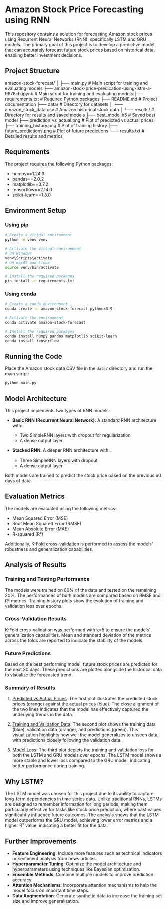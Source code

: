 # Amazon Stock Price Forecasting using RNN

This repository contains a solution for forecasting Amazon stock prices using Recurrent Neural Networks (RNN), specifically LSTM and GRU models. The primary goal of this project is to develop a predictive model that can accurately forecast future stock prices based on historical data, enabling better investment decisions.

## Project Structure
amazon-stock-forecast/
│
├── main.py # Main script for training and evaluating models
├── amazon-stock-price-predication-using-lstm-a-9678cb.ipynb # Main script for training and evaluating models
├── requirements.txt # Required Python packages
├── README.md # Project documentation
├── data/ # Directory for datasets
│ └── amazon_stock_data.csv # Amazon historical stock data
│
└── results/ # Directory for results and saved models
├── best_model.h5 # Saved best model
├── prediction_vs_actual.png # Plot of predicted vs actual prices
├── training_history.png # Plot of training history
├── future_predictions.png # Plot of future predictions
└── results.txt # Detailed results and metrics


## Requirements
The project requires the following Python packages:
- numpy==1.24.3
- pandas==2.0.2
- matplotlib==3.7.2
- tensorflow==2.14.0
- scikit-learn==1.3.0

## Environment Setup
### Using pip
```bash
# Create a virtual environment
python -m venv venv

# Activate the virtual environment
# On Windows
venv\Scripts\activate
# On macOS and Linux
source venv/bin/activate

# Install the required packages
pip install -r requirements.txt
```

### Using conda
```bash
# Create a conda environment
conda create -n amazon-stock-forecast python=3.9

# Activate the environment
conda activate amazon-stock-forecast

# Install the required packages
conda install numpy pandas matplotlib scikit-learn
conda install tensorflow
```

## Running the Code
Place the Amazon stock data CSV file in the `data/` directory and run the main script:
```bash
python main.py
```

## Model Architecture
This project implements two types of RNN models:
- **Basic RNN (Recurrent Neural Network)**: A standard RNN architecture with:
  - Two SimpleRNN layers with dropout for regularization
  - A dense output layer

- **Stacked RNN**: A deeper RNN architecture with:
  - Three SimpleRNN layers with dropout
  - A dense output layer

Both models are trained to predict the stock price based on the previous 60 days of data.

## Evaluation Metrics
The models are evaluated using the following metrics:
- Mean Squared Error (MSE)
- Root Mean Squared Error (RMSE)
- Mean Absolute Error (MAE)
- R-squared (R²)

Additionally, K-Fold cross-validation is performed to assess the models' robustness and generalization capabilities.

## Analysis of Results
### Training and Testing Performance
The models were trained on 80% of the data and tested on the remaining 20%. The performances of both models are compared based on RMSE and R² metrics. Training history plots show the evolution of training and validation loss over epochs.

### Cross-Validation Results
K-Fold cross-validation was performed with k=5 to ensure the models' generalization capabilities. Mean and standard deviation of the metrics across the folds are reported to indicate the stability of the models.

### Future Predictions
Based on the best performing model, future stock prices are predicted for the next 30 days. These predictions are plotted alongside the historical data to visualize the forecasted trend.

### Summary of Results
1. [Predicted vs Actual Prices](amazon_stock/results/prediction_vs_actual.png): The first plot illustrates the predicted stock prices (orange) against the actual prices (blue). The close alignment of the two lines indicates that the model has effectively captured the underlying trends in the data.

2. [Training and Validation Data](amazon_stock/results/Train_Val_Prediction_output.png): The second plot shows the training data (blue), validation data (orange), and predictions (green). This visualization highlights how well the model generalizes to unseen data, with predictions closely following the validation data.

3. [Model Loss](amazon_stock/results/training_history.png): The third plot depicts the training and validation loss for both the LSTM and GRU models over epochs. The LSTM model shows a more stable and lower loss compared to the GRU model, indicating better performance during training.

## Why LSTM?
The LSTM model was chosen for this project due to its ability to capture long-term dependencies in time series data. Unlike traditional RNNs, LSTMs are designed to remember information for long periods, making them particularly effective for tasks like stock price prediction, where past values significantly influence future outcomes. The analysis shows that the LSTM model outperforms the GRU model, achieving lower error metrics and a higher R² value, indicating a better fit for the data.

## Further Improvements
- **Feature Engineering**: Include more features such as technical indicators or sentiment analysis from news articles.
- **Hyperparameter Tuning**: Optimize the model architecture and hyperparameters using techniques like Bayesian optimization.
- **Ensemble Methods**: Combine multiple models to improve prediction accuracy.
- **Attention Mechanisms**: Incorporate attention mechanisms to help the model focus on important time steps.
- **Data Augmentation**: Generate synthetic data to increase the training set size and improve generalization.
